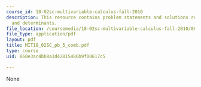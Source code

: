 ```yaml
---
course_id: 18-02sc-multivariable-calculus-fall-2010
description: This resource contains problem statements and solutions related to area
  and determinants.
file_location: /coursemedia/18-02sc-multivariable-calculus-fall-2010/860e3ac4bb8a3d42815486b9f00617c5_MIT18_02SC_pb_5_comb.pdf
file_type: application/pdf
layout: pdf
title: MIT18_02SC_pb_5_comb.pdf
type: course
uid: 860e3ac4bb8a3d42815486b9f00617c5

---
```

None